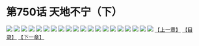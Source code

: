 # 第750话 天地不宁（下）
![](https://mhpic.xiaomingtaiji.net/comic/D/斗破苍穹/第750话F1_262389/1.jpg-zymk.middle.webp)
![](https://mhpic.xiaomingtaiji.net/comic/D/斗破苍穹/第750话F1_262389/2.jpg-zymk.middle.webp)
![](https://mhpic.xiaomingtaiji.net/comic/D/斗破苍穹/第750话F1_262389/3.jpg-zymk.middle.webp)
![](https://mhpic.xiaomingtaiji.net/comic/D/斗破苍穹/第750话F1_262389/4.jpg-zymk.middle.webp)
![](https://mhpic.xiaomingtaiji.net/comic/D/斗破苍穹/第750话F1_262389/5.jpg-zymk.middle.webp)
![](https://mhpic.xiaomingtaiji.net/comic/D/斗破苍穹/第750话F1_262389/6.jpg-zymk.middle.webp)
![](https://mhpic.xiaomingtaiji.net/comic/D/斗破苍穹/第750话F1_262389/7.jpg-zymk.middle.webp)
![](https://mhpic.xiaomingtaiji.net/comic/D/斗破苍穹/第750话F1_262389/8.jpg-zymk.middle.webp)
![](https://mhpic.xiaomingtaiji.net/comic/D/斗破苍穹/第750话F1_262389/9.jpg-zymk.middle.webp)
![](https://mhpic.xiaomingtaiji.net/comic/D/斗破苍穹/第750话F1_262389/10.jpg-zymk.middle.webp)
![](https://mhpic.xiaomingtaiji.net/comic/D/斗破苍穹/第750话F1_262389/11.jpg-zymk.middle.webp)
![](https://mhpic.xiaomingtaiji.net/comic/D/斗破苍穹/第750话F1_262389/12.jpg-zymk.middle.webp)
![](https://mhpic.xiaomingtaiji.net/comic/D/斗破苍穹/第750话F1_262389/13.jpg-zymk.middle.webp)
![](https://mhpic.xiaomingtaiji.net/comic/D/斗破苍穹/第750话F1_262389/14.jpg-zymk.middle.webp)
![](https://mhpic.xiaomingtaiji.net/comic/D/斗破苍穹/第750话F1_262389/15.jpg-zymk.middle.webp)
![](https://mhpic.xiaomingtaiji.net/comic/D/斗破苍穹/第750话F1_262389/16.jpg-zymk.middle.webp)
![](https://mhpic.xiaomingtaiji.net/comic/D/斗破苍穹/第750话F1_262389/17.jpg-zymk.middle.webp)
![](https://mhpic.xiaomingtaiji.net/comic/D/斗破苍穹/第750话F1_262389/18.jpg-zymk.middle.webp)
![](https://mhpic.xiaomingtaiji.net/comic/D/斗破苍穹/第750话F1_262389/19.jpg-zymk.middle.webp)
![](https://mhpic.xiaomingtaiji.net/comic/D/斗破苍穹/第750话F1_262389/20.jpg-zymk.middle.webp)
[【上一章】](./753.md)
[【目录】](./READMD.md)
[【下一章】](./755.md)
